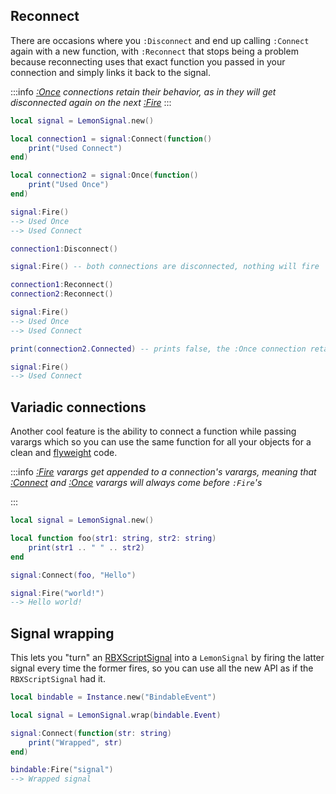 ## Reconnect
There are occasions where you `:Disconnect` and end up calling `:Connect` again with a new function, with `:Reconnect` that stops being a problem because reconnecting uses that exact function you passed in your connection and simply links it back to the signal.

:::info
*[:Once](../classes/signal#once) connections retain their behavior, as in they will get disconnected again on the next [:Fire](../classes/signal#fire)*
:::

```lua
local signal = LemonSignal.new()

local connection1 = signal:Connect(function()
    print("Used Connect")
end)

local connection2 = signal:Once(function()
    print("Used Once")
end)

signal:Fire()
--> Used Once
--> Used Connect

connection1:Disconnect()

signal:Fire() -- both connections are disconnected, nothing will fire

connection1:Reconnect()
connection2:Reconnect()

signal:Fire()
--> Used Once
--> Used Connect

print(connection2.Connected) -- prints false, the :Once connection retains its behavior

signal:Fire()
--> Used Connect
```

## Variadic connections
Another cool feature is the ability to connect a function while passing varargs which so you can use the same function for all your objects for a clean and [flyweight](https://en.wikipedia.org/wiki/Flyweight_pattern) code.

:::info
*[:Fire](../classes/signal#fire) varargs get appended to a connection's varargs, meaning that [:Connect](../classes/signal#connect) and [:Once](../classes/signal#once) varargs will always come before `:Fire`'s*

:::

```lua
local signal = LemonSignal.new()

local function foo(str1: string, str2: string)
    print(str1 .. " " .. str2)
end

signal:Connect(foo, "Hello")

signal:Fire("world!")
--> Hello world!
```

## Signal wrapping
This lets you "turn" an [RBXScriptSignal](https://create.roblox.com/docs/reference/engine/datatypes/RBXScriptSignal) into a `LemonSignal` by firing the latter signal every time the former fires, so you can use all the new API as if the `RBXScriptSignal` had it.

```lua
local bindable = Instance.new("BindableEvent")

local signal = LemonSignal.wrap(bindable.Event)

signal:Connect(function(str: string)
    print("Wrapped", str)
end)

bindable:Fire("signal")
--> Wrapped signal
```
